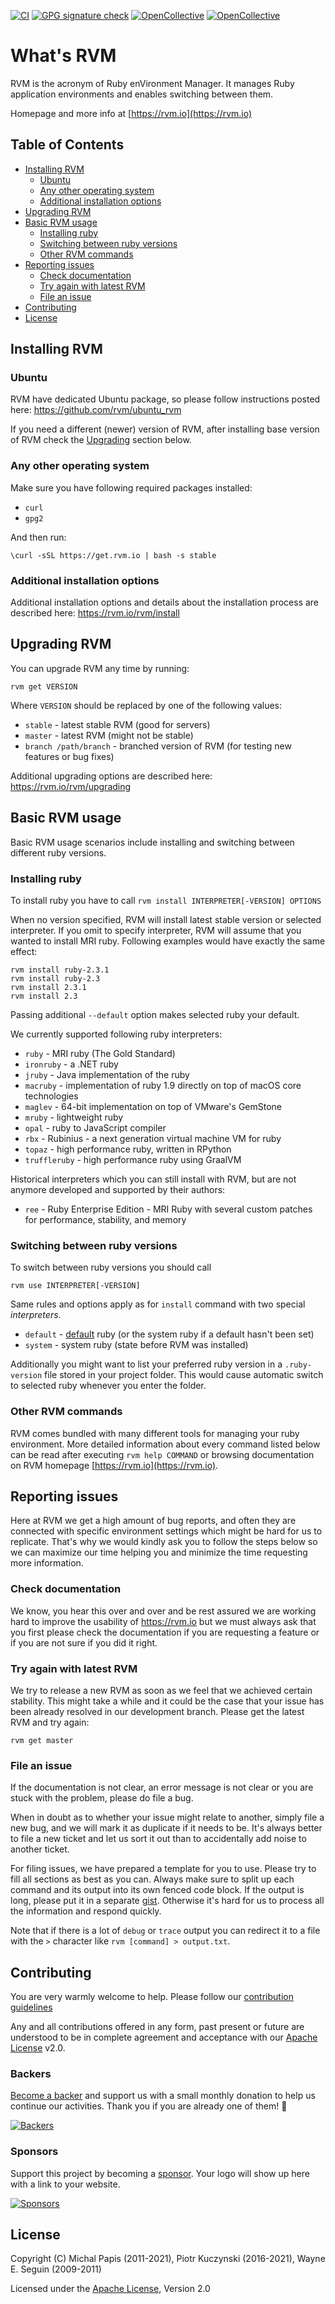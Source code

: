 [![CI](https://github.com/rvm/rvm/actions/workflows/specs.yml/badge.svg?branch=master)](https://github.com/rvm/rvm/actions/workflows/specs.yml)
[![GPG signature check](https://github.com/rvm/rvm/actions/workflows/gpg_signature.yml/badge.svg?branch=master)](https://github.com/rvm/rvm/actions/workflows/gpg_signature.yml)
[![OpenCollective](https://opencollective.com/rvm/backers/badge.svg)](#backers)
[![OpenCollective](https://opencollective.com/rvm/sponsors/badge.svg)](#sponsors)
&nbsp;&nbsp;&nbsp;&nbsp;

# What's RVM

RVM is the acronym of Ruby enVironment Manager. It manages Ruby application environments and enables switching between them.

Homepage and more info at [https://rvm.io](https://rvm.io)

## Table of Contents

- [Installing RVM](#installing-rvm)
  - [Ubuntu](#ubuntu)
  - [Any other operating system](#any-other-operating-system)
  - [Additional installation options](#additional-installation-options)
- [Upgrading RVM](#upgrading-rvm)
- [Basic RVM usage](#basic-rvm-usage)
  - [Installing ruby](#installing-ruby)
  - [Switching between ruby versions](#switching-between-ruby-versions)
  - [Other RVM commands](#other-rvm-commands)
- [Reporting issues](#reporting-issues)
  - [Check documentation](#check-documentation)
  - [Try again with latest RVM](#try-again-with-latest-rvm)
  - [File an issue](#file-an-issue)
- [Contributing](#contributing)
- [License](#license)

## Installing RVM

### Ubuntu

RVM have dedicated Ubuntu package, so please follow instructions posted here: https://github.com/rvm/ubuntu_rvm

If you need a different (newer) version of RVM, after installing base version of RVM check the [Upgrading](#upgrading) section below.

### Any other operating system

Make sure you have following required packages installed:

* `curl`
* `gpg2`

And then run:

`\curl -sSL https://get.rvm.io | bash -s stable`

### Additional installation options

Additional installation options and details about the installation process are described here: https://rvm.io/rvm/install

## Upgrading RVM

You can upgrade RVM any time by running:

`rvm get VERSION`

Where `VERSION` should be replaced by one of the following values:

* `stable`              - latest stable RVM (good for servers)
* `master`              - latest RVM (might not be stable)
* `branch /path/branch` - branched version of RVM (for testing new features or bug fixes)

Additional upgrading options are described here: https://rvm.io/rvm/upgrading

## Basic RVM usage

Basic RVM usage scenarios include installing and switching between different ruby versions.

### Installing ruby

To install ruby you have to call `rvm install INTERPRETER[-VERSION] OPTIONS`

When no version specified, RVM will install latest stable version or selected interpreter. If you omit to specify interpreter, RVM will assume
that you wanted to install MRI ruby. Following examples would have exactly the same effect:

```
rvm install ruby-2.3.1
rvm install ruby-2.3
rvm install 2.3.1
rvm install 2.3
```

Passing additional `--default` option makes selected ruby your default.

We currently supported following ruby interpreters:

* `ruby`       - MRI ruby (The Gold Standard)
* `ironruby`   - a .NET ruby
* `jruby`      - Java implementation of the ruby
* `macruby`    - implementation of ruby 1.9 directly on top of macOS core technologies
* `maglev`     - 64-bit implementation on top of VMware's GemStone
* `mruby`      - lightweight ruby
* `opal`       - ruby to JavaScript compiler
* `rbx`        - Rubinius - a next generation virtual machine VM for ruby
* `topaz`      - high performance ruby, written in RPython
* `truffleruby` - high performance ruby using GraalVM

Historical interpreters which you can still install with RVM, but are not anymore developed and supported by their authors:

* `ree`        - Ruby Enterprise Edition - MRI Ruby with several custom patches for performance, stability, and memory

### Switching between ruby versions

To switch between ruby versions you should call

`rvm use INTERPRETER[-VERSION]`

Same rules and options apply as for `install` command with two special _interpreters_.

* `default`    - [default](https://rvm.io/rubies/default/) ruby (or the system ruby if a default hasn't been set)
* `system`     - system ruby (state before RVM was installed)

Additionally you might want to list your preferred ruby version in a `.ruby-version` file stored in your project folder. This would cause automatic switch to selected ruby whenever you enter the folder.

### Other RVM commands

RVM comes bundled with many different tools for managing your ruby environment. More detailed information about every command listed below can be read after executing `rvm help COMMAND` or browsing documentation on RVM homepage [https://rvm.io](https://rvm.io).

## Reporting issues

Here at RVM we get a high amount of bug reports, and often they are connected
with specific environment settings which might be hard for us to replicate.
That's why we would kindly ask you to follow the steps below so we can maximize
our time helping you and minimize the time requesting more information.

### Check documentation

We know, you hear this over and over and be rest assured we are working hard to improve the
usability of https://rvm.io but we must always ask that you first please check the documentation
if you are requesting a feature or if you are not sure if you did it right.

### Try again with latest RVM

We try to release a new RVM as soon as we feel that we achieved certain stability. This might take
a while and it could be the case that your issue has been already resolved in our development branch.
Please get the latest RVM and try again:

`rvm get master`

### File an issue

If the documentation is not clear, an error message is not clear or you are stuck with the problem,
please do file a bug.

When in doubt as to whether your issue might relate to another, simply file a new bug, and
we will mark it as duplicate if it needs to be.  It's always better to file a new ticket and
let us sort it out than to accidentally add noise to another ticket.

For filing issues, we have prepared a template for you to use. Please try to fill all sections as best as you can.
Always make sure to split up each command and its output into its own fenced code block.
If the output is long, please put it in a separate [gist](https://gist.github.com).
Otherwise it's hard for us to process all the information and respond quickly.

Note that if there is a lot of `debug` or `trace` output you can redirect it to a file with the `>`
character like `rvm [command] > output.txt`.

## Contributing

You are very warmly welcome to help. Please follow our [contribution guidelines](CONTRIBUTING.md)

Any and all contributions offered in any form, past present or future are understood to be in complete agreement and acceptance with our [Apache License](LICENSE) v2.0.

### Backers

[Become a backer](https://opencollective.com/rvm#backer) and support us with a small monthly donation to help us continue our activities. Thank you if you are already one of them! 🙏

[![Backers](https://opencollective.com/rvm/backers.svg?width=890)](https://opencollective.com/rvm)

### Sponsors

Support this project by becoming a [sponsor](https://opencollective.com/rvm#sponsor). Your logo will show up here with a link to your website.

[![Sponsors](https://opencollective.com/rvm/sponsors.svg?width=890)](https://opencollective.com/rvm)

## License

Copyright (C) Michal Papis (2011-2021), Piotr Kuczynski (2016-2021), Wayne E. Seguin (2009-2011)

Licensed under the [Apache License](LICENSE), Version 2.0
